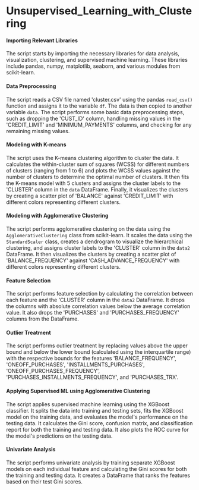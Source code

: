# Unsupervised_Learning_with_Clustering

#### Importing Relevant Libraries
The script starts by importing the necessary libraries for data analysis, visualization, clustering, and supervised machine learning. These libraries include pandas, numpy, matplotlib, seaborn, and various modules from scikit-learn. 

#### Data Preprocessing
The script reads a CSV file named 'cluster.csv' using the pandas `read_csv()` function and assigns it to the variable `df`. The data is then copied to another variable `data`. The script performs some basic data preprocessing steps, such as dropping the 'CUST_ID' column, handling missing values in the 'CREDIT_LIMIT' and 'MINIMUM_PAYMENTS' columns, and checking for any remaining missing values.

#### Modeling with K-means
The script uses the K-means clustering algorithm to cluster the data. It calculates the within-cluster sum of squares (WCSS) for different numbers of clusters (ranging from 1 to 6) and plots the WCSS values against the number of clusters to determine the optimal number of clusters. It then fits the K-means model with 5 clusters and assigns the cluster labels to the 'CLUSTER' column in the `data` DataFrame. Finally, it visualizes the clusters by creating a scatter plot of 'BALANCE' against 'CREDIT_LIMIT' with different colors representing different clusters.

#### Modeling with Agglomerative Clustering
The script performs agglomerative clustering on the data using the `AgglomerativeClustering` class from scikit-learn. It scales the data using the `StandardScaler` class, creates a dendrogram to visualize the hierarchical clustering, and assigns cluster labels to the 'CLUSTER' column in the `data2` DataFrame. It then visualizes the clusters by creating a scatter plot of 'BALANCE_FREQUENCY' against 'CASH_ADVANCE_FREQUENCY' with different colors representing different clusters.

#### Feature Selection
The script performs feature selection by calculating the correlation between each feature and the 'CLUSTER' column in the `data2` DataFrame. It drops the columns with absolute correlation values below the average correlation value. It also drops the 'PURCHASES' and 'PURCHASES_FREQUENCY' columns from the DataFrame.

#### Outlier Treatment
The script performs outlier treatment by replacing values above the upper bound and below the lower bound (calculated using the interquartile range) with the respective bounds for the features 'BALANCE_FREQUENCY', 'ONEOFF_PURCHASES', 'INSTALLMENTS_PURCHASES', 'ONEOFF_PURCHASES_FREQUENCY', 'PURCHASES_INSTALLMENTS_FREQUENCY', and 'PURCHASES_TRX'.

#### Applying Supervised ML using Agglomerative Clustering
The script applies supervised machine learning using the XGBoost classifier. It splits the data into training and testing sets, fits the XGBoost model on the training data, and evaluates the model's performance on the testing data. It calculates the Gini score, confusion matrix, and classification report for both the training and testing data. It also plots the ROC curve for the model's predictions on the testing data.

#### Univariate Analysis
The script performs univariate analysis by training separate XGBoost models on each individual feature and calculating the Gini scores for both the training and testing data. It creates a DataFrame that ranks the features based on their test Gini scores.
